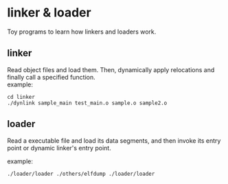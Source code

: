 # linker & loader
Toy programs to learn how linkers and loaders work.  

## linker
Read object files and load them. Then, dynamically apply relocations and finally call a specified function.   
example:
```
cd linker
./dynlink sample_main test_main.o sample.o sample2.o
```

## loader
Read a executable file and load its data segments, and then invoke its entry point or dynamic linker's entry point. 

example:  
```
./loader/loader ./others/elfdump ./loader/loader
```
